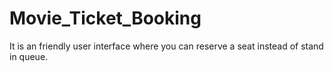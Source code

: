 # Movie_Ticket_Booking
It is an friendly user interface where you can reserve a seat instead of stand in queue.
